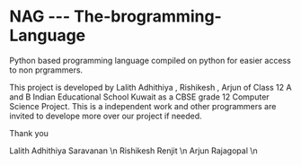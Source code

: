 # NAG --- The-brogramming-Language
Python based programming language compiled on python for easier access to non prgrammers.


This project is developed by Lalith Adhithiya , Rishikesh , Arjun of Class 12 A and B Indian Educational School Kuwait as a CBSE grade 12 Computer Science Project.
This is a independent work and other programmers are invited to develope more over our project if needed.

Thank you

Lalith Adhithiya Saravanan \n
Rishikesh Renjit \n
Arjun Rajagopal \n
